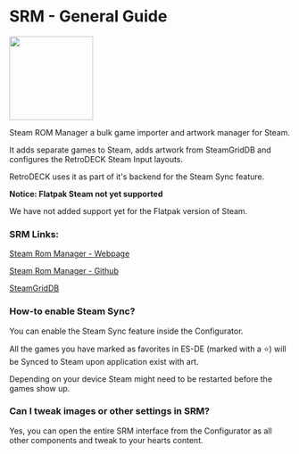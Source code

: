 # SRM - General Guide

<img src="../../../wiki_images/logos/srm-logo.png" width="150">

Steam ROM Manager a bulk game importer and artwork manager for Steam.

It adds separate games to Steam, adds artwork from SteamGridDB and configures the RetroDECK Steam Input layouts. 

RetroDECK uses it as part of it's backend for the Steam Sync feature.

**Notice: Flatpak Steam not yet supported**

We have not added support yet for the Flatpak version of Steam.

### SRM Links:

[Steam Rom Manager - Webpage](https://steamgriddb.github.io/steam-rom-manager/)

[Steam Rom Manager - Github](https://github.com/SteamGridDB/steam-rom-manager)

[SteamGridDB](https://www.steamgriddb.com/)

### How-to enable Steam Sync?

You can enable the Steam Sync feature inside the Configurator.

All the games you have marked as favorites in ES-DE (marked with a ⭐) will be Synced to Steam upon application exist with art.

Depending on your device Steam might need to be restarted before the games show up.

### Can I tweak images or other settings in SRM?

Yes, you can open the entire SRM interface from the Configurator as all other components and tweak to your hearts content. 
